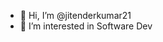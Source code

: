 - 👋 Hi, I’m @jitenderkumar21
- 👀 I’m interested in Software Dev
<!-- - 🌱 I’m currently learning ... -->
<!-- - 💞️ I’m looking to collaborate on ... -->
<!-- - 📫  -->

<!---
jitenderkumar21/jitenderkumar21 is a ✨ special ✨ repository because its `README.md` (this file) appears on your GitHub profile.
You can click the Preview link to take a look at your changes.
--->
